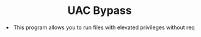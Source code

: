 <div align="center">

# UAC Bypass

- This program allows you to run files with elevated privileges without req